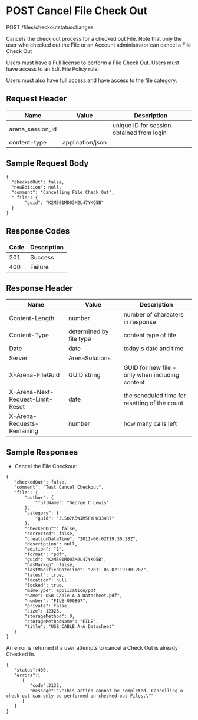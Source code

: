 # POST Cancel File Check Out


POST /files/checkoutstatuschanges

Cancels the check out process for a checked out File. Note that only the user who checked out the File or an Account administrator can cancel a File Check Out

Users must have a Full license to perform a File Check Out. Users must have access to an Edit File Policy rule.

Users must also have full access and have access to the file category.

## Request Header

| Name<br> | Value<br> | Description<br> |
|  --- |  --- |  --- | 
| arena_session_id<br> |   | unique ID for session obtained from login<br> |
| content\-type<br> | application/json<br> |   |

## Sample Request Body


```
{  
  "checkedOut": false,
  "newEdition": null,
  "comment": "Cancelling File Check Out",
  " file": { 
       "guid": "K2M501MD03M2L47YKQ5B"
  }
}
```
## Response Codes

| Code<br> | Description<br> |
|  --- |  --- | 
| 201<br> | Success<br> |
| 400<br> | Failure<br> |

## Response Header

| Name<br> | Value<br> | Description<br> |
|  --- |  --- |  --- | 
| Content\-Length<br> | number<br> | number of characters in response<br> |
| Content\-Type<br> | determined by file type<br> | content type of file<br> |
| Date<br> | date<br> | today's date and time<br> |
| Server<br> | ArenaSolutions<br> |   |
| X\-Arena\-FileGuid<br> | GUID string<br> | GUID for new file \- only when including content<br> |
| X\-Arena\-Next\-Request\-Limit\-Reset<br> | date<br> | the scheduled time for resetting of the count<br> |
| X\-Arena\-Requests\-Remaining<br> | number<br> | how many calls left<br> |

## Sample Responses
* Cancel the File Checkout:

```
{  
   "checkedOut": false,
   "comment": "Test Cancel Checkout",
   "file": {
       "author": {
           "fullName": "George C Lewis"
       },
       "category": {
           "guid": "3L507K5WJM5FYHW334R7"
       },
       "checkedOut": false,
       "corrected": false,
       "creationDateTime": "2011-06-02T19:30:28Z",
       "description": null,
       "edition": "1",
       "format": "pdf",
       "guid": "K2M501MD03M2L47YKQ5B",
       "hasMarkup": false,
       "lastModifiedDateTime": "2011-06-02T19:30:28Z",
       "latest": true,
       "location": null
       "locked": true,
       "mimeType": application/pdf
       "name": USB Cable A-A Datasheet.pdf",
       "number": "FILE-000867",
       "private": false,
       "size": 12326,
       "storageMethod": 0,
       "storageMethodName": "FILE",
       "title": "USB CABLE A-A Datasheet"
   }       
}
```
An error is returned if a user attempts to cancel a Check Out is already Checked In.

```
{  
   "status":400,
   "errors":[  
      {  
         "code":3132,
         "message":"\"This action cannot be completed. Cancelling a check out can only be performed on checked out Files.\""
      }
   ]
}
```
